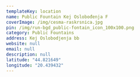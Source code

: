 ```yaml
---
templateKey: location
name: Public Fountain Kej Oslobođenja F
coverImage: /img/cesma-raskrsnica.jpg
pin: /img/run-bgd_public-fontain_icon_100x100.png
category: Public Fountains
address: Kej Oslobodjenja bb
website: null
email: null
description: null
latitude: "44.821649"
longitude: "20.439432"
---
```

